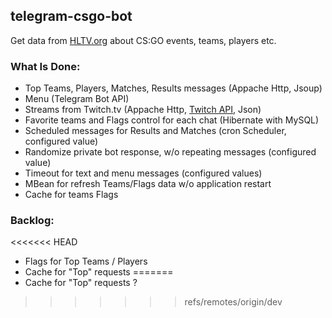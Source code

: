 ## telegram-csgo-bot
Get data from [HLTV.org](https://HLTV.org/) about CS:GO events, teams, players etc. 

### What Is Done:
- Top Teams, Players, Matches, Results messages (Appache Http, Jsoup)
- Menu (Telegram Bot API)
- Streams from Twitch.tv (Appache Http, [Twitch API](https://dev.twitch.tv/docs/v5), Json)
- Favorite teams and Flags control for each chat (Hibernate with MySQL) 
- Scheduled messages for Results and Matches (cron Scheduler, configured value)
- Randomize private bot response, w/o repeating messages (configured value)
- Timeout for text and menu messages (configured values)
- MBean for refresh Teams/Flags data w/o application restart
- Cache for teams Flags

### Backlog:

<<<<<<< HEAD
- Flags for Top Teams / Players
- Cache for "Top" requests
=======
- Cache for "Top" requests ? 
>>>>>>> refs/remotes/origin/dev
